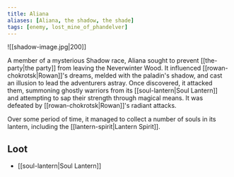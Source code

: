 ```yaml
---
title: Aliana
aliases: [Aliana, the shadow, the shade]
tags: [enemy, lost_mine_of_phandelver]
---
```

![[shadow-image.jpg|200]]

A member of a mysterious Shadow race, Aliana sought to prevent [[the-party|the party]] from leaving the Neverwinter Wood. It influenced [[rowan-chokrotsk|Rowan]]'s dreams, melded with the paladin's shadow, and cast an illusion to lead the adventurers astray. Once discovered, it attacked them, summoning ghostly warriors from its [[soul-lantern|Soul Lantern]] and attempting to sap their strength through magical means. It was defeated by [[rowan-chokrotsk|Rowan]]'s radiant attacks.

Over some period of time, it managed to collect a number of souls in its lantern, including the [[lantern-spirit|Lantern Spirit]].

## Loot
- [[soul-lantern|Soul Lantern]]